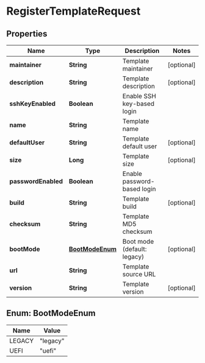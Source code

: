 

# RegisterTemplateRequest


## Properties

| Name | Type | Description | Notes |
|------------ | ------------- | ------------- | -------------|
|**maintainer** | **String** | Template maintainer |  [optional] |
|**description** | **String** | Template description |  [optional] |
|**sshKeyEnabled** | **Boolean** | Enable SSH key-based login |  |
|**name** | **String** | Template name |  |
|**defaultUser** | **String** | Template default user |  [optional] |
|**size** | **Long** | Template size |  [optional] |
|**passwordEnabled** | **Boolean** | Enable password-based login |  |
|**build** | **String** | Template build |  [optional] |
|**checksum** | **String** | Template MD5 checksum |  |
|**bootMode** | [**BootModeEnum**](#BootModeEnum) | Boot mode (default: legacy) |  [optional] |
|**url** | **String** | Template source URL |  |
|**version** | **String** | Template version |  [optional] |



## Enum: BootModeEnum

| Name | Value |
|---- | -----|
| LEGACY | &quot;legacy&quot; |
| UEFI | &quot;uefi&quot; |



